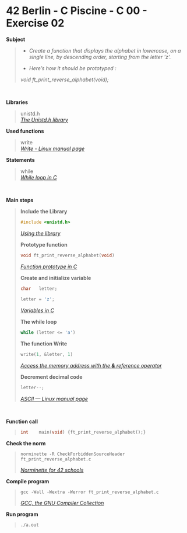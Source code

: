 # 42 Berlin - C Piscine - C 00 - Exercise 02

**Subject**
> * _Create a function that displays the alphabet in lowercase, on a single line, by descending order, starting from the letter ’z’._   
>
> * _Here’s how it should be prototyped :_   
>
>_void ft_print_reverse_alphabet(void);_
>

<br>

**Libraries**        
>
>unistd.h    
>_[The Unistd.h library](https://en.wikipedia.org/wiki/Unistd.h)_

**Used functions**   
>
>write   
>_[Write - Linux manual page](https://www.man7.org/linux/man-pages/man2/write.2.html)_

**Statements**
>
>while    
>_[While loop in C](https://www.geeksforgeeks.org/c-while-loop/?ref=lbp)_

<br>

**Main steps**
>
>**Include the Library**
>```c
>#include <unistd.h>
>```
>_[Using the library](https://www.gnu.org/software/libc/manual/html_mono/libc.html#Using-the-Library)_
>
>
>**Prototype function**
>```c
>void ft_print_reverse_alphabet(void)
>```
>
>_[Function prototype in C](https://www.geeksforgeeks.org/function-prototype-in-c/)_
>
>**Create and initialize variable**
>```c
>char	letter;   
>    
>letter = 'z';
>```    
>_[Variables in C](https://www.geeksforgeeks.org/variables-in-c/?ref=lbp)_
>
>**The while loop**
>```c
>while (letter <= 'a')
>```
>
>**The function Write**
>```c
>write(1, &letter, 1)
>```
>_[Access the memory address with the **&** reference operator](https://www.w3schools.com/c/c_memory_address.php)_
>
>**Decrement decimal code**
>```c
>letter--;
>```
>_[ASCII — Linux manual page](https://man7.org/linux/man-pages/man7/ascii.7.html)_

<br>

**Function call**
>```c
>int	main(void) {ft_print_reverse_alphabet();}   
>```    

**Check the norm**
>```
>norminette -R CheckForbiddenSourceHeader ft_print_reverse_alphabet.c
>```
>_[Norminette for 42 schools](https://github.com/42School/norminette)_

**Compile program**
>```
>gcc -Wall -Wextra -Werror ft_print_reverse_alphabet.c
>```
>_[GCC, the GNU Compiler Collection](https://gcc.gnu.org)_

**Run program**
>```
>./a.out
>```
